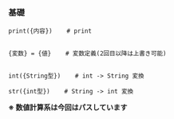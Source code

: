 ### 基礎

```
print({内容})    # print


{変数} = {値}    # 変数定義(2回目以降は上書き可能)


int({String型})    # int -> String 変換

str({int型})    # String -> int 変換
```

**※ 数値計算系は今回はパスしています**